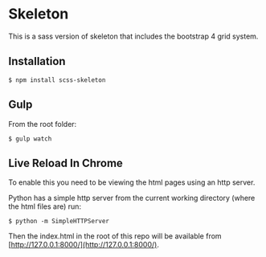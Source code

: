 # Skeleton
This is a sass version of skeleton that includes the bootstrap 4 grid system.

## Installation
```
$ npm install scss-skeleton
```

## Gulp
From the root folder:
```
$ gulp watch
```

## Live Reload In Chrome
To enable this you need to be viewing the html pages using an http server.

Python has a simple http server from the current working directory (where the html files are) run:
```
$ python -m SimpleHTTPServer
```

Then the index.html in the root of this repo will be available from [http://127.0.0.1:8000/](http://127.0.0.1:8000/).